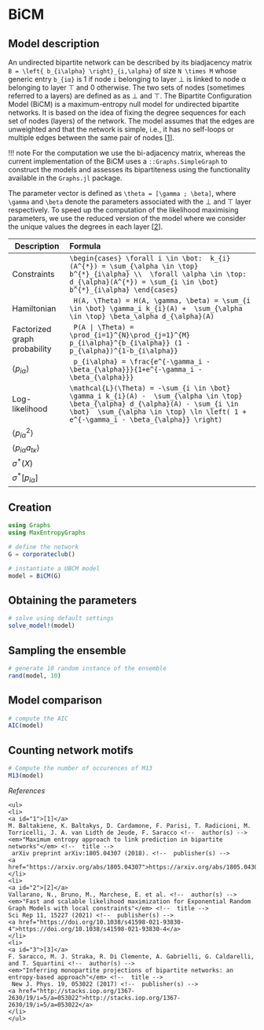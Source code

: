 # BiCM
## Model description
An undirected bipartite network can be described by its biadjacency matrix ``B = \left{ b_{i\alpha} \right}_{i,\alpha}`` of size ``N \times M`` whose generic entry ``b_{iα}`` is 1 if node ``i`` belonging to layer ⊥ is linked to node α belonging to layer ⊤ and 0 otherwise.
The two sets of nodes (sometimes referred to a layers) are defined as as ⊥ and ⊤. 
The Bipartite Configuration Model (BiCM) is a maximum-entropy null model for undirected bipartite networks. 
It is based on the idea of fixing the degree sequences for each set of nodes (layers) of the network. 
The model assumes that the edges are unweighted and that the network is simple, i.e., it has no self-loops or multiple edges between the same pair of nodes [[1](#1)]. 


!!! note
    For the computation we use the bi-adjacency matrix, whereas the current implementation of the BiCM uses a `::Graphs.SimpleGraph` to construct the models and assesses its bipartiteness using the functionality available in the `Graphs.jl` package.

The parameter vector is defined as ``\theta = [\gamma ; \beta]``, where ``\gamma`` and ``\beta`` denote the parameters associated with the ⊥ and ⊤ layer respectively. To speed up the computation of the likelihood maximising parameters, 
we use the reduced version of the model where we consider the unique values the degrees in each layer [[2](#2)].

| Description                   | Formula |
| --------------------------    | :-------------------------------------------------------------------------------- |
| Constraints                   | `` \begin{cases} \forall i \in \bot:  k_{i}(A^{*}) = \sum_{\alpha \in \top} b^{*}_{i\alpha} \\  \forall \alpha \in \top:  d_{\alpha}(A^{*}) = \sum_{i \in \bot} b^{*}_{i\alpha} \end{cases} ``|
| Hamiltonian                   | `` H(A, \Theta) = H(A, \gamma, \beta) = \sum_{i \in \bot} \gamma_i k_{i}(A) +  \sum_{\alpha \in \top} \beta_\alpha d_{\alpha}(A)`` |
| Factorized graph probability  | `` P(A \| \Theta) = \prod_{i=1}^{N}\prod_{j=1}^{M} p_{i\alpha}^{b_{i\alpha}} (1 - p_{\alpha})^{1-b_{i\alpha}}``  |
| $\langle p_{i\alpha} \rangle$ | `` p_{i\alpha} = \frac{e^{-\gamma_i - \beta_{\alpha}}}{1+e^{-\gamma_i - \beta_{\alpha}}}`` |
| Log-likelihood                | `` \mathcal{L}(\Theta) = -\sum_{i \in \bot} \gamma_i k_{i}(A) -  \sum_{\alpha \in \top} \beta_{\alpha} d_{\alpha}(A) - \sum_{i \in \bot}  \sum_{\alpha \in \top} \ln \left( 1 + e^{-\gamma_i - \beta_{\alpha}} \right) ``|
| $\langle p_{i\alpha}^{2} \rangle$  | `` `` |
| $\langle p_{i\alpha}a_{t\kappa} \rangle$| `` `` |
| $\sigma^{*}(X)$               | `` `` |
| $\sigma^{*}[p_{i\alpha}]$          | `` ``   |



## Creation
```julia
using Graphs
using MaxEntropyGraphs

# define the network
G = corporateclub()

# instantiate a UBCM model
model = BiCM(G)
```

## Obtaining the parameters
```julia
# solve using default settings
solve_model!(model)
```

## Sampling the ensemble
```julia
# generate 10 random instance of the ensemble
rand(model, 10)
```

## Model comparison
```julia
# compute the AIC  
AIC(model)
```

## Counting network motifs

```julia
# Compute the number of occurences of M13
M13(model)
```


_References_

```@raw html
<ul>
<li>
<a id="1">[1]</a> 
M. Baltakiene, K. Baltakys, D. Cardamone, F. Parisi, T. Radicioni, M. Torricelli, J. A. van Lidth de Jeude, F. Saracco <!--  author(s) --> 
<em>"Maximum entropy approach to link prediction in bipartite networks"</em> <!--  title --> 
 arXiv preprint arXiv:1805.04307 (2018). <!--  publisher(s) --> 
<a href="https://arxiv.org/abs/1805.04307">https://arxiv.org/abs/1805.04307</a>
</li>
<li>
<a id="2">[2]</a> 
Vallarano, N., Bruno, M., Marchese, E. et al. <!--  author(s) --> 
<em>"Fast and scalable likelihood maximization for Exponential Random Graph Models with local constraints"</em> <!--  title --> 
Sci Rep 11, 15227 (2021) <!--  publisher(s) --> 
<a href="https://doi.org/10.1038/s41598-021-93830-4">https://doi.org/10.1038/s41598-021-93830-4</a>
</li>
<li>
<a id="3">[3]</a> 
F. Saracco, M. J. Straka, R. Di Clemente, A. Gabrielli, G. Caldarelli, and T. Squartini <!--  author(s) --> 
<em>"Inferring monopartite projections of bipartite networks: an entropy-based approach"</em> <!--  title --> 
 New J. Phys. 19, 053022 (2017) <!--  publisher(s) --> 
<a href="http://stacks.iop.org/1367-2630/19/i=5/a=053022">http://stacks.iop.org/1367-2630/19/i=5/a=053022</a>
</li>
</ul>

```
